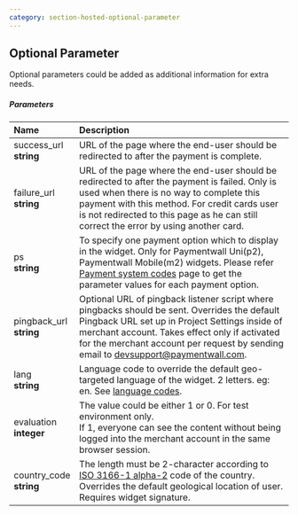 ```yaml
---
category: section-hosted-optional-parameter
---
```

## Optional Parameter

Optional parameters could be added as additional information for extra needs. 

##### Parameters

| Name | Description |
|:--|:--| 
|success_url<br> **string**| URL of the page where the end-user should be redirected to after the payment is complete. |
|failure_url<br> **string**| URL of the page where the end-user should be redirected to after the payment is failed. Only is used when there is no way to complete this payment with this method. For credit cards user is not redirected to this page as he can still correct the error by using another card.|
|ps<br> **string**| To specify one payment option which to display in the widget. Only for Paymentwall Uni(p2), Paymentwall Mobile(m2) widgets. Please refer [Payment system codes](/ps-codes) page to get the parameter values for each payment option. |
|pingback_url<br> **string**| Optional URL of pingback listener script where pingbacks should be sent. Overrides the default Pingback URL set up in Project Settings inside of merchant account. Takes effect only if activated for the merchant account per request by sending email to [devsupport@paymentwall.com](mailto:devsupport@paymentwall.com). |
|lang<br> **string**| Language code to override the default geo-targeted language of the widget. 2 letters. eg: en. See [language codes](/lang).|
|evaluation<br> **integer**|The value could be either 1 or 0. For test environment only.<br> If 1, everyone can see the content without being logged into the merchant account in the same browser session.|
|country_code <br> **string** | The length must be 2-character according to [ISO 3166-1 alpha-2](https://en.wikipedia.org/wiki/ISO_3166-1_alpha-2) code of the country. Overrides the default geological location of user. Requires widget signature.|
